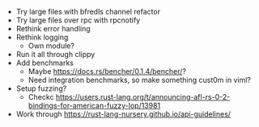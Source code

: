 * Try large files with bfredls channel refactor
* Try large files over rpc with rpcnotify
* Rethink error handling
* Rethink logging
  * Own module?
* Run it all through clippy
* Add benchmarks
  * Maybe https://docs.rs/bencher/0.1.4/bencher/?
  * Need integration benchmarks, so make something cust0m in viml?
* Setup fuzzing?
  * Checkc https://users.rust-lang.org/t/announcing-afl-rs-0-2-bindings-for-american-fuzzy-lop/13981
* Work through https://rust-lang-nursery.github.io/api-guidelines/
